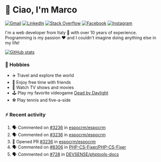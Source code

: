 # 👋 Ciao, I'm Marco

[![Gmail](https://img.shields.io/badge/Gmail-%23BB001B?style=flat-square&logo=gmail&logoColor=white)](mailto:gremo1982@gmail.com)
[![LinkedIn](https://img.shields.io/badge/LinkedIn-%230e76a8?style=flat-square&logo=linkedin)](https://www.linkedin.com/in/marco-polichetti)
[![Stack Overflow](https://img.shields.io/stackexchange/stackoverflow/r/220180?style=flat&logo=stackoverflow&label=Stack%20Overflow&color=%23F47F24)](https://stackoverflow.com/users/220180)
[![Facebook](https://img.shields.io/badge/-Facebook-%234267B2?style=flat-square&logo=facebook&logoColor=white)](https://www.facebook.com/marco.poliketti)
[![Instagram](https://img.shields.io/badge/-Instagram-%23C13584?style=flat-square&logo=instagram&logoColor=white)](https://www.instagram.com/marco.gremo)

I'm a web developer from Italy 🍕 with over 10 years of experience. Programming is my passion ❤️ and I couldn't imagine doing anything else in my life!

[![GitHub stats](https://github-readme-stats.vercel.app/api?username=gremo&show_icons=true&rank_icon=github&theme=transparent)](https://github.com/anuraghazra/github-readme-stats)

### 📅 Hobbies

- ✈️ Travel and explore the world
- 🍻 Enjoy free time with friends
- 🎥 Watch TV shows and movies
- 🕹️ Play my favorite videogame [Dead by Daylight](https://deadbydaylight.com)
- ⚽ Play tennis and five-a-side

### ⚡ Recent activity

<!--START_SECTION:activity-->
1. 🗣 Commented on [#3236](https://github.com/espocrm/espocrm/pull/3236#issuecomment-2525231733) in [espocrm/espocrm](https://github.com/espocrm/espocrm)
2. 🗣 Commented on [#3236](https://github.com/espocrm/espocrm/pull/3236#issuecomment-2525225100) in [espocrm/espocrm](https://github.com/espocrm/espocrm)
3. 💪 Opened PR [#3236](https://github.com/espocrm/espocrm/pull/3236) in [espocrm/espocrm](https://github.com/espocrm/espocrm)
4. 🗣 Commented on [#8306](https://github.com/PHP-CS-Fixer/PHP-CS-Fixer/issues/8306#issuecomment-2510852277) in [PHP-CS-Fixer/PHP-CS-Fixer](https://github.com/PHP-CS-Fixer/PHP-CS-Fixer)
5. 🗣 Commented on [#728](https://github.com/DEVSENSE/phptools-docs/issues/728#issuecomment-2509020618) in [DEVSENSE/phptools-docs](https://github.com/DEVSENSE/phptools-docs)
<!--END_SECTION:activity-->
